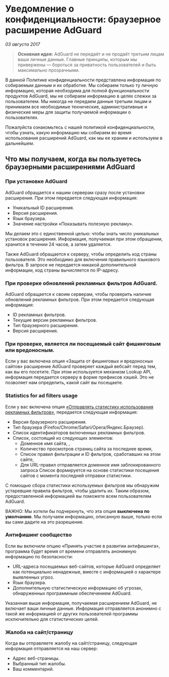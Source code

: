 # Уведомление о конфиденциальности: браузерное расширение AdGuard
*03 августа 2017*
> **Основная идея:** AdGuard не передаёт и не продаёт третьим лицам ваши личные данные. Главные принципы, которым мы привержены — бороться за приватность пользователей и быть максимально прозрачными.

В данной Политике конфиденциальности представлена информация по собираемым данным и их обработке. Мы собираем только ту личную информацию, которая необходима для полной функциональности продуктов AdGuard, мы не собираем информацию в целях слежки за пользователем. Мы никогда не передаем данные третьим лицам и принимаем все необходимые технические, административные и физические меры для защиты получаемой информации о пользователях.

Пожалуйста ознакомьтесь с нашей политикой конфиденциальности, чтобы узнать, какую информацию мы собираем во время использования расширений AdGuard, как мы ее храним и используем в дальнейшем.
## Что мы получаем, когда вы пользуетесь браузерными расширениями AdGuard
### При установке AdGuard
AdGuard обращается к нашим серверам сразу после установки расширения. При этом передается следующая информация:
* Уникальный ID расширения.
* Версия расширения.
* Язык браузера.
* Значение настройки «Показывать полезную рекламу».

Мы делаем это с единственной целью: чтобы знать число уникальных установок расширения. Информация, получаемая при этом обращении, хранится в течении 24 часов, а затем удаляется.

Также AdGuard обращается к серверу, чтобы определить код страны пользователя. Это необходимо для включения правильного языкового фильтра. В запросе не передается никакой дополнительной информации, код страны вычисляется по IP-адресу.

### При проверке обновлений рекламных фильтров AdGuard.
AdGuard обращается к своим серверам, чтобы проверить наличие обновлений рекламных фильтров. При этом передается следующая информация:
* ID рекламных фильтров.
* Текущие версии рекламных фильтров.
* Тип браузерного расширения.
* Версия расширения.

### При проверке, является ли посещаемый сайт фишинговым или вредоносным.
Если у вас включена опция «Защита от фишинговых и вредоносных сайтов» расширение AdGuard проверяет каждый вебсайт перед тем, как вы его посетите. При этом используется механизм Lookup API, информация передается серверу в форме префиксов хэшей. Это не позволяет нам определить, какой сайт вы посещаете.
 
### Statistics for ad filters usage
Если у вас включена опция [«Отправлять статистику использования рекламных фильтров»](https://kb.adguard.com/ru/general/filter-rules-statistics), передается следующая информация: 
* Версия браузерного расширения.
* Тип браузера (Firefox/Chrome/Safari/Opera/Яндекс.Браузер).
* Список идентификаторов включенных рекламных фильтров.
* Список, состоящий из следующих элементов: 
  * Доменное имя сайта, , 
  * Количество просмотров страниц сайта за последнее время, 
  * Список правил фильтрации и ID фильтров, сработавших на этом сайте, 
  * Для URL-правил отправляется доменное имя заблокированного запроса 
 Список формируется на основе статистики посещения сайтов с момента последней отправки статистики.

С помощью сбора статистики используемых фильтров мы обнаружим устаревшие правила фильтров, чтобы удалить их. Таким образом, предоставленной информацией вы поможете всем пользователям AdGuard.

ВАЖНО: Мы хотели бы подчеркнуть, что эта опция **выключена по умолчанию**. Мы получаем информацию, описанную выше, только если вы сами дадите на это разрешение.

### Антифишинг сообщество
Если вы включили опцию «Принять участие в развитии антифишинга», программа будет время от времени отправлять анонимную информацию по безопасности:
* URL-адреса посещаемых веб-сайтов, которые AdGuard определяет как потенциально ненадежные, вместе с информацией о характере выявленных угроз.
* Язык браузера.
* Дополнительную статистическую информацию об угрозах, обнаруженных программным обеспечением AdGuard.

Указанная выше информация, получаемая расширением AdGuard, не включает ваши личные данные. Информация отправляется анонимно с такой же информацией от других пользователей программы исключительно для статистических целей.

### Жалоба на сайт/страницу
Когда вы отправляете жалобу на сайт/страницу, следующая информация отправляется на наш сервер:
* Адрес веб-страницы.
* Выбранный тип жалобы.
* Ваш комментарий.
